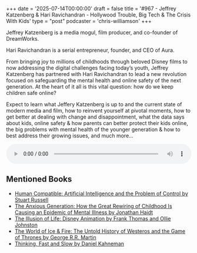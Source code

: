 +++
date = '2025-07-14T00:00:00'
draft = false
title = '#967 - Jeffrey Katzenberg & Hari Ravichandran - Hollywood Trouble, Big Tech & The Crisis With Kids'
type = "post"
podcaster = 'chris-williamson'
+++

Jeffrey Katzenberg is a media mogul, film producer, and co-founder of DreamWorks.

Hari Ravichandran is a serial entrepreneur, founder, and CEO of Aura.

From bringing joy to millions of childhoods through beloved Disney films to now addressing the digital challenges facing today’s youth, Jeffrey Katzenberg has partnered with Hari Ravichandran to lead a new revolution focused on safeguarding the mental health and online safety of the next generation. At the heart of it all is this vital question: how do we keep children safe online?

Expect to learn what Jeffery Katzenberg is up to and the current state of modern media and film, how to reinvent yourself at pivotal moments, how to get better at dealing with change and disappointment, what the data says about kids, online safety & how parents can better protect their kids online, the big problems with mental health of the younger generation & how to best address their growing issues, and much more…

<audio controls style="width: 100%; max-width: 800px;">
  <source src="https://pdst.fm/e/chrt.fm/track/G454/prfx.byspotify.com/e/traffic.megaphone.fm/SIXMSB6572059297.mp3?updated=1752470104" type="audio/mpeg">
  Your browser does not support the audio element.
</audio>

## Mentioned Books

- [Human Compatible: Artificial Intelligence and the Problem of Control by Stuart Russell](https://www.amazon.com/s?k=Human+Compatible:+Artificial+Intelligence+and+the+Problem+of+Control+by+Stuart+Russell&tag=podcaststoboo-20)
- [The Anxious Generation: How the Great Rewiring of Childhood Is Causing an Epidemic of Mental Illness by Jonathan Haidt](https://www.amazon.com/s?k=The+Anxious+Generation:+How+the+Great+Rewiring+of+Childhood+Is+Causing+an+Epidemic+of+Mental+Illness+by+Jonathan+Haidt&tag=podcaststoboo-20)
- [The Illusion of Life: Disney Animation by Frank Thomas and Ollie Johnston](https://www.amazon.com/s?k=The+Illusion+of+Life:+Disney+Animation+by+Frank+Thomas+and+Ollie+Johnston&tag=podcaststoboo-20)
- [The World of Ice & Fire: The Untold History of Westeros and the Game of Thrones by George R.R. Martin](https://www.amazon.com/s?k=The+World+of+Ice+&+Fire:+The+Untold+History+of+Westeros+and+the+Game+of+Thrones+by+George+R.R.+Martin&tag=podcaststoboo-20)
- [Thinking, Fast and Slow by Daniel Kahneman](https://www.amazon.com/s?k=Thinking,+Fast+and+Slow+by+Daniel+Kahneman&tag=podcaststoboo-20)